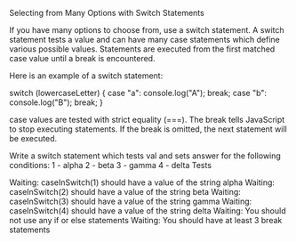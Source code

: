Selecting from Many Options with Switch Statements

If you have many options to choose from, use a switch statement. A switch statement tests a value and can have many case statements which define various possible values. Statements are executed from the first matched case value until a break is encountered.

Here is an example of a switch statement:

switch (lowercaseLetter) {
case "a":
console.log("A");
break;
case "b":
console.log("B");
break;
}

case values are tested with strict equality (===). The break tells JavaScript to stop executing statements. If the break is omitted, the next statement will be executed.

Write a switch statement which tests val and sets answer for the following conditions:
1 - alpha
2 - beta
3 - gamma
4 - delta
Tests

Waiting: caseInSwitch(1) should have a value of the string alpha
Waiting: caseInSwitch(2) should have a value of the string beta
Waiting: caseInSwitch(3) should have a value of the string gamma
Waiting: caseInSwitch(4) should have a value of the string delta
Waiting: You should not use any if or else statements
Waiting: You should have at least 3 break statements

